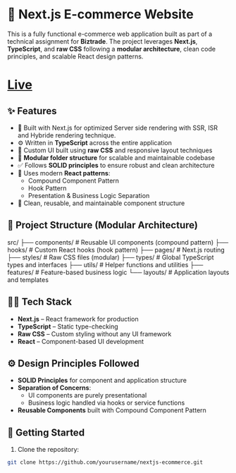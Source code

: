 # 🛒 Next.js E-commerce Website

This is a fully functional e-commerce web application built as part of a technical assignment for **Biztrade**. The project leverages **Next.js**, **TypeScript**, and **raw CSS** following a **modular architecture**, clean code principles, and scalable React design patterns.

# [Live](<https://biztrade-ecommerce-nextjs.vercel.app/>)

## ✨ Features

- 🧭 Built with Next.js for optimized Server side rendering with SSR, ISR and Hybride rendering technique.
- ⚙️ Written in **TypeScript** across the entire application
- 🎨 Custom UI built using **raw CSS** and responsive layout techniques
- 📁 **Modular folder structure** for scalable and maintainable codebase
- ✅ Follows **SOLID principles** to ensure robust and clean architecture
- 🧱 Uses modern **React patterns**:
  - Compound Component Pattern
  - Hook Pattern
  - Presentation & Business Logic Separation
- 🧹 Clean, reusable, and maintainable component structure

## 📁 Project Structure (Modular Architecture)

src/
├── components/ # Reusable UI components (compound pattern)
├── hooks/ # Custom React hooks (hook pattern)
├── pages/ # Next.js routing
├── styles/ # Raw CSS files (modular)
├── types/ # Global TypeScript types and interfaces
├── utils/ # Helper functions and utilities
├── features/ # Feature-based business logic
└── layouts/ # Application layouts and templates

## 🧑‍💻 Tech Stack

- **Next.js** – React framework for production
- **TypeScript** – Static type-checking
- **Raw CSS** – Custom styling without any UI framework
- **React** – Component-based UI development

## ⚙️ Design Principles Followed

- **SOLID Principles** for component and application structure
- **Separation of Concerns**:
  - UI components are purely presentational
  - Business logic handled via hooks or service functions
- **Reusable Components** built with Compound Component Pattern

## 🚀 Getting Started

1. Clone the repository:

```bash
git clone https://github.com/yourusername/nextjs-ecommerce.git

